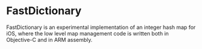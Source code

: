 FastDictionary
==============

FastDictionary is an experimental implementation of an integer hash map for iOS, where the low level map management code is written both in Objective-C and in ARM assembly.